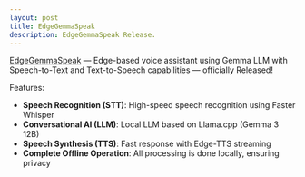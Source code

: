 ```yaml
---
layout: post
title: EdgeGemmaSpeak
description: EdgeGemmaSpeak Release.
---
```


[EdgeGemmaSpeak](https://github.com/MIMICLab/EdgeGemmaSpeak) — Edge-based voice assistant using Gemma LLM with Speech-to-Text and Text-to-Speech capabilities — officially Released!

Features:

- **Speech Recognition (STT)**: High-speed speech recognition using Faster Whisper
- **Conversational AI (LLM)**: Local LLM based on Llama.cpp (Gemma 3 12B)
- **Speech Synthesis (TTS)**: Fast response with Edge-TTS streaming
- **Complete Offline Operation**: All processing is done locally, ensuring privacy



